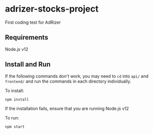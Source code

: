 # adrizer-stocks-project
First coding test for AdRizer


## Requirements

Node.js v12

## Install and Run

If the following commands don't work, you may need to `cd` into `api/` and
`frontend/` and run the commands in each directory individually.

To install:

`npm install`

If the installation fails, ensure that you are running Node.js v12

To run:

`npm start`


